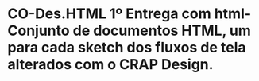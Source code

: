 # CO-Des.HTML 1º Entrega com html- Conjunto de documentos HTML, um para cada sketch dos fluxos de tela alterados com o CRAP Design. 